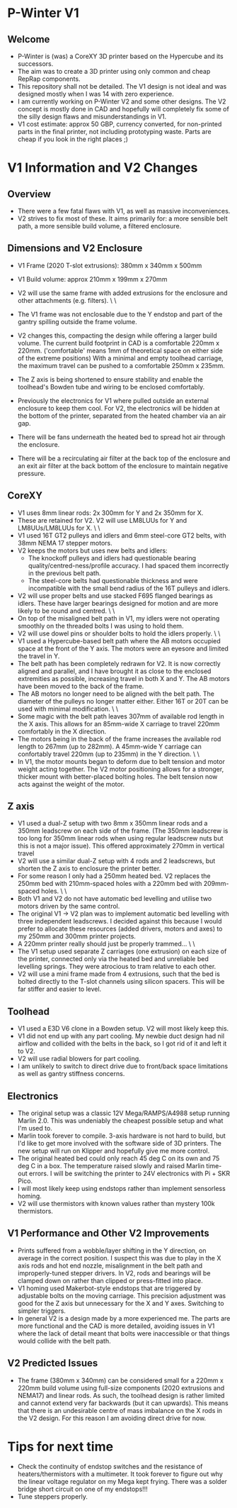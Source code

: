 # P-Winter V1

## Welcome
- P-Winter is (was) a CoreXY 3D printer based on the Hypercube and its successors.
- The aim was to create a 3D printer using only common and cheap RepRap components.
- This repository shall not be detailed. The V1 design is not ideal and was designed mostly when I was 14 with zero experience.
- I am currently working on P-Winter V2 and some other designs. The V2 concept is mostly done in CAD and hopefully will completely fix some of the silly design flaws and misunderstandings in V1.
- V1 cost estimate: approx 50 GBP, currency converted, for non-printed parts in the final printer, not including prototyping waste. Parts are cheap if you look in the right places ;)

# V1 Information and V2 Changes
## Overview
- There were a few fatal flaws with V1, as well as massive inconveniences.
- V2 strives to fix most of these. It aims primarily for: a more sensible belt path, a more sensible build volume, a filtered enclosure.

## Dimensions and V2 Enclosure
- V1 Frame (2020 T-slot extrusions): 380mm x 340mm x 500mm
- V1 Build volume: approx 210mm x 199mm x 270mm
- V2 will use the same frame with added extrusions for the enclosure and other attachments (e.g. filters). \ \

- The V1 frame was not enclosable due to the Y endstop and part of the gantry spilling outside the frame volume.
- V2 changes this, compacting the design while offering a larger build volume. The current build footprint in CAD is a comfortable 220mm x 220mm. ('comfortable' means 1mm of theoretical space on either side of the extreme positions) With a minimal and empty toolhead carriage, the maximum travel can be pushed to a comfortable 250mm x 235mm.
- The Z axis is being shortened to ensure stability and enable the toolhead's Bowden tube and wiring to be enclosed comfortably.
- Previously the electronics for V1 where pulled outside an external enclosure to keep them cool. For V2, the electronics will be hidden at the bottom of the printer, separated from the heated chamber via an air gap.
- There will be fans underneath the heated bed to spread hot air through the enclosure.
- There will be a recirculating air filter at the back top of the enclosure and an exit air filter at the back bottom of the enclosure to maintain negative pressure.

## CoreXY
- V1 uses 8mm linear rods: 2x 300mm for Y and 2x 350mm for X.
- These are retained for V2. V2 will use LM8LUUs for Y and LM8UUs/LM8LUUs for X.
\ \
- V1 used 16T GT2 pulleys and idlers and 6mm steel-core GT2 belts, with 38mm NEMA 17 stepper motors.
- V2 keeps the motors but uses new belts and idlers:
  - The knockoff pulleys and idlers had questionable bearing quality/centred-ness/profile accuracy. I had spaced them incorrectly in the previous belt path.
  - The steel-core belts had questionable thickness and were incompatible with the small bend radius of the 16T pulleys and idlers.
- V2 will use proper belts and use stacked F695 flanged bearings as idlers. These have larger bearings designed for motion and are more likely to be round and centred.
\ \
- On top of the misaligned belt path in V1, my idlers were not operating smoothly on the threaded bolts I was using to hold them.
- V2 will use dowel pins or shoulder bolts to hold the idlers properly.
\ \
- V1 used a Hypercube-based belt path where the AB motors occupied space at the front of the Y axis. The motors were an eyesore and limited the travel in Y.
- The belt path has been completely redrawn for V2. It is now correctly aligned and parallel, and I have brought it as close to the enclosed extremities as possible, increasing travel in both X and Y. The AB motors have been moved to the back of the frame.
- The AB motors no longer need to be aligned with the belt path. The diameter of the pulleys no longer matter either. Either 16T or 20T can be used with minimal modification.
\ \
- Some magic with the belt path leaves 307mm of available rod length in the X axis. This allows for an 85mm-wide X carriage to travel 220mm comfortably in the X direction.
- The motors being in the back of the frame increases the available rod length to 267mm (up to 282mm). A 45mm-wide Y carriage can confortably travel 220mm (up to 235mm) in the Y direction.
\ \
- In V1, the motor mounts began to deform due to belt tension and motor weight acting together. The V2 motor positioning allows for a stronger, thicker mount with better-placed bolting holes. The belt tension now acts against the weight of the motor.

## Z axis
- V1 used a dual-Z setup with two 8mm x 350mm linear rods and a 350mm leadscrew on each side of the frame. (The 350mm leadscrew is too long for 350mm linear rods when using regular leadscrew nuts but this is not a major issue). This offered approximately 270mm in vertical travel
- V2 will use a similar dual-Z setup with 4 rods and 2 leadscrews, but shorten the Z axis to enclosure the printer better.
- For some reason I only had a 250mm heated bed. V2 replaces the 250mm bed with 210mm-spaced holes with a 220mm bed with 209mm-spaced holes.
\ \
- Both V1 and V2 do not have automatic bed levelling and utilise two motors driven by the same control.
- The original V1 -> V2 plan was to implement automatic bed levelling with three independent leadscrews. I decided against this because I would prefer to allocate these resources (added drivers, motors and axes) to my 250mm and 300mm printer projects.
- A 220mm printer really should just be properly trammed...
\ \
- The V1 setup used separate Z carriages (one extrusion) on each size of the printer, connected only via the heated bed and unreliable bed levelling springs. They were atrocious to tram relative to each other.
- V2 will use a mini frame made from 4 extrusions, such that the bed is bolted directly to the T-slot channels using silicon spacers. This will be far stiffer and easier to level.

## Toolhead
- V1 used a E3D V6 clone in a Bowden setup. V2 will most likely keep this.
- V1 did not end up with any part cooling. My newbie duct design had nil airflow and collided with the belts in the back, so I got rid of it and left it to V2.
- V2 will use radial blowers for part cooling.
- I am unlikely to switch to direct drive due to front/back space limitations as well as gantry stiffness concerns.

## Electronics
- The original setup was a classic 12V Mega/RAMPS/A4988 setup running Marlin 2.0. This was undeniably the cheapest possible setup and what I'm used to.
- Marlin took forever to compile. 3-axis hardware is not hard to build, but I'd like to get more involved with the software side of 3D printers. The new setup will run on Klipper and hopefully give me more control.
- The original heated bed could only reach 45 deg C on its own and 75 deg C in a box. The temperature raised slowly and raised Marlin time-out errors. I will be switching the printer to 24V electronics with Pi + SKR Pico.
- I will most likely keep using endstops rather than implement sensorless homing.
- V2 will use thermistors with known values rather than mystery 100k thermistors.

## V1 Performance and Other V2 Improvements
- Prints suffered from a wobble/layer shifting in the Y direction, on average in the correct position. I suspect this was due to play in the X axis rods and hot end nozzle, misalignment in the belt path and improperly-tuned stepper drivers. In V2, rods and bearings will be clamped down on rather than clipped or press-fitted into place.
- V1 homing used Makerbot-style endstops that are triggered by adjustable bolts on the moving carriage. This precision adjustment was good for the Z axis but unnecessary for the X and Y axes. Switching to simpler triggers.
- In general V2 is a design made by a more experienced me. The parts are more functional and the CAD is more detailed, avoiding issues in V1 where the lack of detail meant that bolts were inaccessible or that things would collide with the belt path.

## V2 Predicted Issues
- The frame (380mm x 340mm) can be considered small for a 220mm x 220mm build volume using full-size components (2020 extrusions and NEMA17) and linear rods. As such, the toolhead design is rather limited and cannot extend very far backwards (but it can upwards). This means that there is an undesirable centre of mass imbalance on the X rods in the V2 design. For this reason I am avoiding direct drive for now.

# Tips for next time
- Check the continuity of endstop switches and the resistance of heaters/thermistors with a multimeter. It took forever to figure out why the linear voltage regulator on my Mega kept frying. There was a solder bridge short circuit on one of my endstops!!!
- Tune steppers properly.
